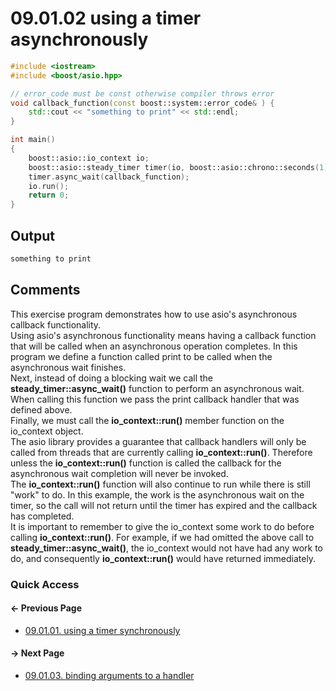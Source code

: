# 09.01.02 using a timer asynchronously

```cxx
#include <iostream>
#include <boost/asio.hpp>

// error_code must be const otherwise compiler throws error
void callback_function(const boost::system::error_code& ) {
    std::cout << "something to print" << std::endl;
}

int main()
{
    boost::asio::io_context io;
    boost::asio::steady_timer timer(io, boost::asio::chrono::seconds(1));
    timer.async_wait(callback_function);
    io.run();
    return 0;
}

```

## Output

```txt
something to print
```

## <span title="References: https://www.boost.org/doc/libs/1_70_0/doc/html/boost_asio/tutorial/tuttimer2.html">Comments</span>

This exercise program demonstrates how to use asio's asynchronous callback functionality.  
Using asio's asynchronous functionality means having a callback function that will be called
when an asynchronous operation completes.
In this program we define a function called print
to be called when the asynchronous wait finishes.  
Next, instead of doing a blocking wait we call the **steady_timer::async_wait()**
function to perform an asynchronous wait.
When calling this function we pass the print callback handler that was defined above.  
Finally, we must call the **io_context::run()** member function on the io_context object.  
The asio library provides a guarantee that callback handlers will only be called from
threads that are currently calling **io_context::run()**.
Therefore unless the **io_context::run()** function is called the callback for
the asynchronous wait completion will never be invoked.  
The **io_context::run()** function will also continue to run while there is still
"work" to do. In this example, the work is the asynchronous wait on the timer,
so the call will not return until the timer has expired and the callback has completed.  
It is important to remember to give the io_context some work to do before calling
**io_context::run()**. For example, if we had omitted the above call to
**steady_timer::async_wait()**, the io_context would not have had any work to do,
and consequently **io_context::run()** would have returned immediately.

### Quick Access

<div class="previous_page pagination">

#### &#8592; Previous Page

* [09.01.01. using a timer synchronously](./../../09.network_programming/01.basics/01.io_context.md)

</div>
<div class="next_page pagination">

#### &#8594; Next Page

* [09.01.03. binding arguments to a handler](./../../09.network_programming/01.basics/03.bind.md)

</div>
